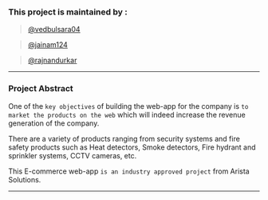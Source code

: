 ### This project is maintained by :
> [@vedbulsara04](https://github.com/vedbulsara04)

> [@jainam124](https://github.com/jainam124)

> [@rajnandurkar](https://github.com/rajnandurkar)

---
### Project Abstract


One of the ` key objectives ` of building the web-app for the company is ` to market the products on the web ` which will indeed increase the revenue generation of the company.

There are a variety of products ranging from security systems and fire safety products such as Heat detectors, Smoke detectors, Fire hydrant and sprinkler systems, 
CCTV cameras, etc.

This E-commerce web-app ` is an industry approved project ` from Arista Solutions.

---

